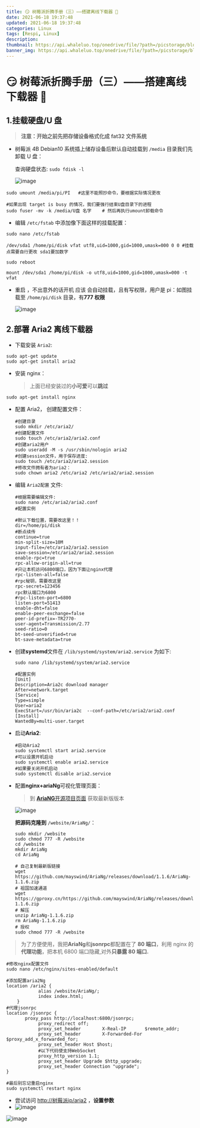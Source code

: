 ```yaml
---
title: 😏 树莓派折腾手册（三）——搭建离线下载器 👀
date: 2021-06-18 19:37:48
updated: 2021-06-18 19:37:48
categories: Linux
tags: [Respi, Linux]
description:
thumbnail: https://api.whaleluo.top/onedrive/file/?path=/picstorage/blog/old/20210619154345.jpg
banner_img: https://api.whaleluo.top/onedrive/file/?path=/picstorage/blog/old/20210619154345.jpg
---
```


# 😏 树莓派折腾手册（三）——搭建离线下载器 👀

## 1.挂载硬盘/U 盘

> **注意：开始之前先把存储设备格式化成** **fat32 文件系统**

- 树莓派 4B Debian10 系统插上储存设备后默认自动挂载到 `/media` 目录我们先卸载 U 盘：

  查询硬盘状态: `sudo fdisk -l`

  ![image](https://api.whaleluo.top/onedrive/file/?path=/picstorage/blog/old/20210619153119.png&webp=true)

```shell
sudo umount /media/pi/PI   #这里不能照抄命令，要根据实际情况更改

#如果出现 target is busy 的情况，我们要强行结束U盘目录下的进程
sudo fuser -mv -k /media/U盘 名字    # 然后再执行umount卸载命令
```

- 编辑 `/etc/fstab` 中添加像下面这样的挂载配置：

```
sudo nano /etc/fstab

/dev/sda1 /home/pi/disk vfat utf8,uid=1000,gid=1000,umask=000 0 0 #挂载点需要自行更改 sda1要加数字

sudo reboot

mount /dev/sda1 /home/pi/disk -o utf8,uid=1000,gid=1000,umask=000 -t vfat
```

- 重启 ，不出意外的话开机 应该 会自动挂载，且有写权限，用户是 pi：如图挂载至 `/home/pi/disk` 目录，有**777 权限**

  ![image](https://api.whaleluo.top/onedrive/file/?path=/picstorage/blog/old/20210619153142.png&webp=true)

## 2.部署 Aria2 离线下载器

- 下载安装 `Aria2`:

```
sudo apt-get update
sudo apt-get install aria2
```

- 安装 nginx：

  > 上面已经安装过的**小可爱**可以**跳过**

```
sudo apt-get install nginx
```

- 配置 Aria2， 创建配置文件：

  ```
  #创建目录
  sudo mkdir /etc/aria2/
  #创建配置文件
  sudo touch /etc/aria2/aria2.conf
  #创建aria2用户
  sudo useradd -M -s /usr/sbin/nologin aria2
  #创建session文件，用于保存进度:
  sudo touch /etc/aria2/aria2.session
  #修改文件拥有者为aria2：
  sudo chown aria2 /etc/aria2 /etc/aria2/aria2.session
  ```

- 编辑 `Aria2配置` 文件:

  ```
  #根据需要编辑文件:
  sudo nano /etc/aria2/aria2.conf
  #配置实例

  #默认下载位置，需要改这里！！
  dir=/home/pi/disk
  #断点续传
  continue=true
  min-split-size=10M
  input-file=/etc/aria2/aria2.session
  save-session=/etc/aria2/aria2.session
  enable-rpc=true
  rpc-allow-origin-all=true
  #只让本机访问6800端口，因为下面让nginx代理
  rpc-listen-all=false
  #rpc秘钥，需要改这里
  rpc-secret=123456
  rpc默认端口为6800
  #rpc-listen-port=6800
  listen-port=51413
  enable-dht=false
  enable-peer-exchange=false
  peer-id-prefix=-TR2770-
  user-agent=Transmission/2.77
  seed-ratio=0
  bt-seed-unverified=true
  bt-save-metadata=true
  ```

- 创建**systemd**文件在 `/lib/systemd/system/aria2.service` 为如下:

  ```
  sudo nano /lib/systemd/system/aria2.service

  #配置实例
  [Unit]
  Description=Aria2c download manager
  After=network.target
  [Service]
  Type=simple
  User=aria2
  ExecStart=/usr/bin/aria2c  --conf-path=/etc/aria2/aria2.conf  [Install]
  WantedBy=multi-user.target
  ```

- 启动**Aria2**:

  ```
  #启动Aria2
  sudo systemctl start aria2.service
  #可以设置开机启动
  sudo systemctl enable aria2.service
  #如果要关闭开机启动
  sudo systemctl disable aria2.service
  ```

- 配置**nginx+ariaNg**可视化管理页面：

  > 到 [**AriaNG**](https://github.com/mayswind/AriaNg/releases)​[开源项目页面](https://github.com/mayswind/AriaNg/releases) 获取最新版版本

  ![image](https://api.whaleluo.top/onedrive/file/?path=/picstorage/blog/old/20210619153158.png&webp=true)

  **把源码克隆到** `/website/AriaNg/`：

  ```shell
  sudo mkdir /website
  sudo chmod 777 -R /website
  cd /website
  mkdir AriaNg
  cd AriaNg

  # 自己复制最新版链接
  wget https://github.com/mayswind/AriaNg/releases/download/1.1.6/AriaNg-1.1.6.zip
  # 祖国加速通道
  wget https://gproxy.cn/https://github.com/mayswind/AriaNg/releases/download/1.1.6/AriaNg-1.1.6.zip
  # 解压
  unzip AriaNg-1.1.6.zip
  rm AriaNg-1.1.6.zip
  # 授权
  sudo chmod 777 -R /website
  ```

> 为了方便使用，我把**AriaNg**和**jsonrpc**都配置在了 **80 端口**，利用 nginx 的**代理功能**，把本机 6800 端口隐藏,对外**只暴露 80 端口.**

```shell
#修改nginx配置文件
sudo nano /etc/nginx/sites-enabled/default

#添加配置aria2Ng
location /aria2 {
            alias /website/AriaNg/;
            index index.html;
    }
#代理jsonrpc
location /jsonrpc {
       proxy_pass http://localhost:6800/jsonrpc;
            proxy_redirect off;
            proxy_set_header        X-Real-IP       $remote_addr;
            proxy_set_header        X-Forwarded-For     $proxy_add_x_forwarded_for;
            proxy_set_header Host $host;
            #以下代码使支持WebSocket
            proxy_http_version 1.1;
            proxy_set_header Upgrade $http_upgrade;
            proxy_set_header Connection "upgrade";
}

#最后别忘记重启nginx
sudo systemctl restart nginx
```

- 尝试访问 [http://树莓派ip/aria2](http://%E6%A0%91%E8%8E%93%E6%B4%BEip/aria2) ，**设置参数**
- ![image](https://api.whaleluo.top/onedrive/file/?path=/picstorage/blog/old/20210619153219.png&webp=true)

![image](https://api.whaleluo.top/onedrive/file/?path=/picstorage/blog/old/20210619153228.png&webp=true)
